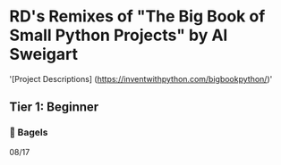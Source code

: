 # RD's Remixes of "The Big Book of Small Python Projects" by Al Sweigart
'[Project Descriptions] (https://inventwithpython.com/bigbookpython/)'
## Tier 1: Beginner
### :bagel: Bagels
08/17